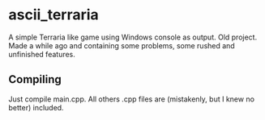# ascii_terraria
A simple Terraria like game using Windows console as output. Old project.
Made a while ago and containing some problems, some rushed and unfinished features. 
## Compiling
Just compile main.cpp. All others .cpp files are (mistakenly, but I knew no better) included.
